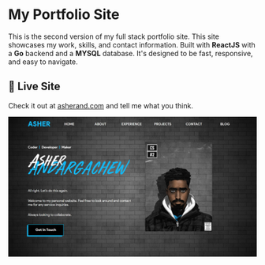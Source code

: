 # My Portfolio Site

This is the second version of my full stack portfolio site. This site showcases my work, skills, and contact information. Built with <b>ReactJS</b> with a <b>Go</b> backend and a <b>MYSQL</b> database. It's designed to be fast, responsive, and easy to navigate.

## 🚀 Live Site

Check it out at <a href="https://asherand.com">asherand.com</a> and tell me what you think.

![Image of my portfolio website](frontend/public/page.jpg?raw=true)
